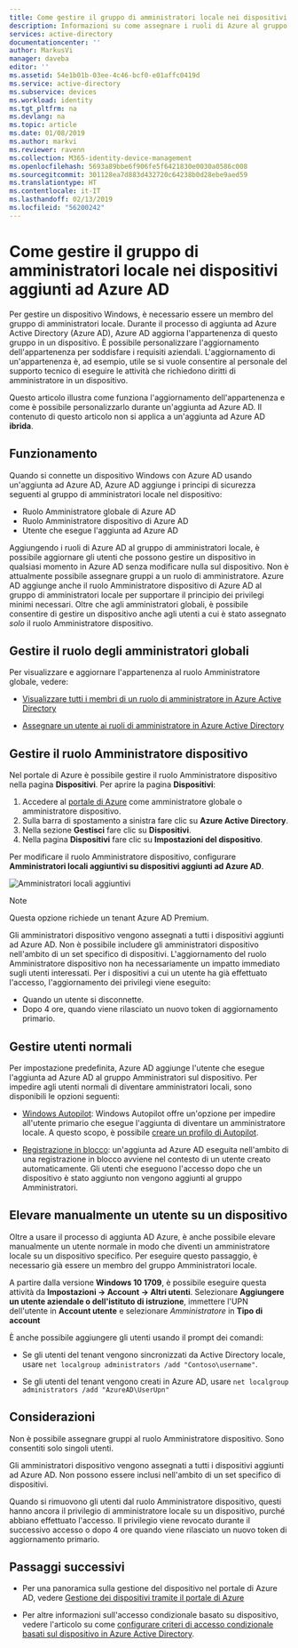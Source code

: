 ```yaml
---
title: Come gestire il gruppo di amministratori locale nei dispositivi aggiunti ad Azure AD | Microsoft Docs
description: Informazioni su come assegnare i ruoli di Azure al gruppo di amministratori locale di un dispositivo Windows.
services: active-directory
documentationcenter: ''
author: MarkusVi
manager: daveba
editor: ''
ms.assetid: 54e1b01b-03ee-4c46-bcf0-e01affc0419d
ms.service: active-directory
ms.subservice: devices
ms.workload: identity
ms.tgt_pltfrm: na
ms.devlang: na
ms.topic: article
ms.date: 01/08/2019
ms.author: markvi
ms.reviewer: ravenn
ms.collection: M365-identity-device-management
ms.openlocfilehash: 5693a89bbe6f906fe5f6421830e0030a0586c008
ms.sourcegitcommit: 301128ea7d883d432720c64238b0d28ebe9aed59
ms.translationtype: HT
ms.contentlocale: it-IT
ms.lasthandoff: 02/13/2019
ms.locfileid: "56200242"
---
```

# <a name="how-to-manage-the-local-administrators-group-on-azure-ad-joined-devices"></a>Come gestire il gruppo di amministratori locale nei dispositivi aggiunti ad Azure AD

Per gestire un dispositivo Windows, è necessario essere un membro del gruppo di amministratori locale. Durante il processo di aggiunta ad Azure Active Directory (Azure AD), Azure AD aggiorna l'appartenenza di questo gruppo in un dispositivo. È possibile personalizzare l'aggiornamento dell'appartenenza per soddisfare i requisiti aziendali. L'aggiornamento di un'appartenenza è, ad esempio, utile se si vuole consentire al personale del supporto tecnico di eseguire le attività che richiedono diritti di amministratore in un dispositivo.

Questo articolo illustra come funziona l'aggiornamento dell'appartenenza e come è possibile personalizzarlo durante un'aggiunta ad Azure AD. Il contenuto di questo articolo non si applica a un'aggiunta ad Azure AD **ibrida**.


## <a name="how-it-works"></a>Funzionamento

Quando si connette un dispositivo Windows con Azure AD usando un'aggiunta ad Azure AD, Azure AD aggiunge i principi di sicurezza seguenti al gruppo di amministratori locale nel dispositivo:

- Ruolo Amministratore globale di Azure AD
- Ruolo Amministratore dispositivo di Azure AD 
- Utente che esegue l'aggiunta ad Azure AD   

Aggiungendo i ruoli di Azure AD al gruppo di amministratori locale, è possibile aggiornare gli utenti che possono gestire un dispositivo in qualsiasi momento in Azure AD senza modificare nulla sul dispositivo. Non è attualmente possibile assegnare gruppi a un ruolo di amministratore.
Azure AD aggiunge anche il ruolo Amministratore dispositivo di Azure AD al gruppo di amministratori locale per supportare il principio dei privilegi minimi necessari. Oltre che agli amministratori globali, è possibile consentire di gestire un dispositivo anche agli utenti a cui è stato assegnato *solo* il ruolo Amministratore dispositivo. 


## <a name="manage-the-global-administrators-role"></a>Gestire il ruolo degli amministratori globali

Per visualizzare e aggiornare l'appartenenza al ruolo Amministratore globale, vedere:

- [Visualizzare tutti i membri di un ruolo di amministratore in Azure Active Directory](../users-groups-roles/directory-manage-roles-portal.md)

- [Assegnare un utente ai ruoli di amministratore in Azure Active Directory](../fundamentals/active-directory-users-assign-role-azure-portal.md)


## <a name="manage-the-device-administrator-role"></a>Gestire il ruolo Amministratore dispositivo 

Nel portale di Azure è possibile gestire il ruolo Amministratore dispositivo nella pagina **Dispositivi**. Per aprire la pagina **Dispositivi**:

1. Accedere al [portale di Azure](https://portal.azure.com) come amministratore globale o amministratore dispositivo.
2. Sulla barra di spostamento a sinistra fare clic su **Azure Active Directory**. 
3. Nella sezione **Gestisci** fare clic su **Dispositivi**.
4. Nella pagina **Dispositivi** fare clic su **Impostazioni del dispositivo**.

Per modificare il ruolo Amministratore dispositivo, configurare **Amministratori locali aggiuntivi su dispositivi aggiunti ad Azure AD**.  

![Amministratori locali aggiuntivi](./media/assign-local-admin/10.png)

>[!NOTE]
> Questa opzione richiede un tenant Azure AD Premium. 


Gli amministratori dispositivo vengono assegnati a tutti i dispositivi aggiunti ad Azure AD. Non è possibile includere gli amministratori dispositivo nell'ambito di un set specifico di dispositivi. L'aggiornamento del ruolo Amministratore dispositivo non ha necessariamente un impatto immediato sugli utenti interessati. Per i dispositivi a cui un utente ha già effettuato l'accesso, l'aggiornamento dei privilegi viene eseguito:
     

- Quando un utente si disconnette.
- Dopo 4 ore, quando viene rilasciato un nuovo token di aggiornamento primario. 




## <a name="manage-regular-users"></a>Gestire utenti normali

Per impostazione predefinita, Azure AD aggiunge l'utente che esegue l'aggiunta ad Azure AD al gruppo Amministratori sul dispositivo. Per impedire agli utenti normali di diventare amministratori locali, sono disponibili le opzioni seguenti:

- [Windows Autopilot](https://docs.microsoft.com/windows/deployment/windows-autopilot/windows-10-autopilot): Windows Autopilot offre un'opzione per impedire all'utente primario che esegue l'aggiunta di diventare un amministratore locale. A questo scopo, è possibile [creare un profilo di Autopilot](https://docs.microsoft.com/intune/enrollment-autopilot#create-an-autopilot-deployment-profile).
 
- [Registrazione in blocco](https://docs.microsoft.com/intune/windows-bulk-enroll): un'aggiunta ad Azure AD eseguita nell'ambito di una registrazione in blocco avviene nel contesto di un utente creato automaticamente. Gli utenti che eseguono l'accesso dopo che un dispositivo è stato aggiunto non vengono aggiunti al gruppo Amministratori.   



## <a name="manually-elevate-a-user-on-a-device"></a>Elevare manualmente un utente su un dispositivo 

Oltre a usare il processo di aggiunta AD Azure, è anche possibile elevare manualmente un utente normale in modo che diventi un amministratore locale su un dispositivo specifico. Per eseguire questo passaggio, è necessario già essere un membro del gruppo Amministratori locale. 

A partire dalla versione **Windows 10 1709**, è possibile eseguire questa attività da **Impostazioni -> Account -> Altri utenti**. Selezionare **Aggiungere un utente aziendale o dell'istituto di istruzione**, immettere l'UPN dell'utente in **Account utente** e selezionare *Amministratore* in **Tipo di account**  
 
È anche possibile aggiungere gli utenti usando il prompt dei comandi:

- Se gli utenti del tenant vengono sincronizzati da Active Directory locale, usare `net localgroup administrators /add "Contoso\username"`.

- Se gli utenti del tenant vengono creati in Azure AD, usare `net localgroup administrators /add "AzureAD\UserUpn"`


## <a name="considerations"></a>Considerazioni 

Non è possibile assegnare gruppi al ruolo Amministratore dispositivo. Sono consentiti solo singoli utenti.

Gli amministratori dispositivo vengono assegnati a tutti i dispositivi aggiunti ad Azure AD. Non possono essere inclusi nell'ambito di un set specifico di dispositivi.

Quando si rimuovono gli utenti dal ruolo Amministratore dispositivo, questi hanno ancora il privilegio di amministratore locale su un dispositivo, purché abbiano effettuato l'accesso. Il privilegio viene revocato durante il successivo accesso o dopo 4 ore quando viene rilasciato un nuovo token di aggiornamento primario.



## <a name="next-steps"></a>Passaggi successivi

- Per una panoramica sulla gestione del dispositivo nel portale di Azure AD, vedere [Gestione dei dispositivi tramite il portale di Azure](device-management-azure-portal.md)

- Per altre informazioni sull'accesso condizionale basato su dispositivo, vedere l'articolo su come [configurare criteri di accesso condizionale basati sul dispositivo in Azure Active Directory](../conditional-access/require-managed-devices.md).


